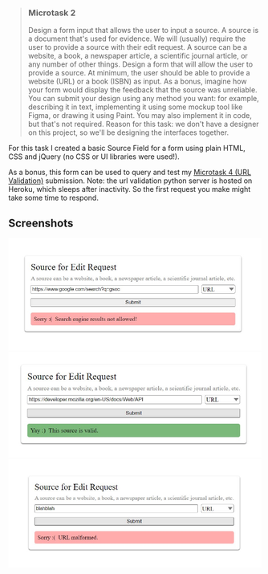 > ### Microtask 2
> Design a form input that allows the user to input a source. A source is a document that's used for evidence. We will (usually) require the user to provide a source with their edit request. A source can be a website, a book, a newspaper article, a scientific journal article, or any number of other things. Design a form that will allow the user to provide a source. At minimum, the user should be able to provide a website (URL) or a book (ISBN) as input. As a bonus, imagine how your form would display the feedback that the source was unreliable. You can submit your design using any method you want: for example, describing it in text, implementing it using some mockup tool like Figma, or drawing it using Paint. You may also implement it in code, but that's not required. Reason for this task: we don't have a designer on this project, so we'll be designing the interfaces together.

For this task I created a basic Source Field for a form using plain HTML, CSS and jQuery (no CSS or UI libraries were used!).

As a bonus, this form can be used to query and test my [Microtask 4 (URL Validation)](https://github.com/anirudhgray/wikimedia-microtask-4) submission. Note: the url validation python server is hosted on Heroku, which sleeps after inactivity. So the first request you make might take some time to respond.

## Screenshots

![1](images/microtask2-1.jpg)
![2](images/microtask2-2.jpg)
![3](images/microtask2-3.jpg)